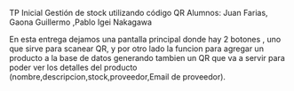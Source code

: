 TP Inicial Gestión de stock utilizando código QR
Alumnos:  Juan Farias, Gaona Guillermo ,Pablo Igei Nakagawa


En esta entrega dejamos una pantalla principal donde hay 2 botones , uno que sirve para scanear QR, y por otro lado  la funcion para  agregar un producto a la base de datos  generando tambien un QR  que va a servir para poder ver los detalles del producto (nombre,descripcion,stock,proveedor,Email de proveedor).
